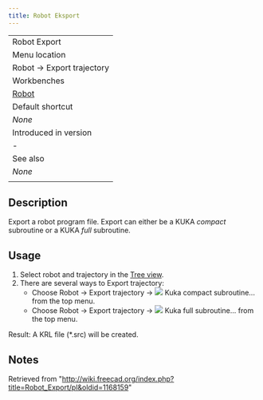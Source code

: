 ```yaml
---
title: Robot Eksport
---
```

|  |
| --- |
| Robot Export |
| Menu location |
| Robot → Export trajectory |
| Workbenches |
| [Robot](/Robot_Workbench "Robot Workbench") |
| Default shortcut |
| *None* |
| Introduced in version |
| - |
| See also |
| *None* |
|  |

## Description

Export a robot program file. Export can either be a KUKA *compact* subroutine or a KUKA *full* subroutine.

## Usage

1. Select robot and trajectory in the [Tree view](/Tree_view "Tree view").
2. There are several ways to Export trajectory:
   * Choose Robot → Export trajectory → ![](/images/Robot_Export.svg) Kuka compact subroutine... from the top menu.
   * Choose Robot → Export trajectory → ![](/images/Robot_Export.svg) Kuka full subroutine... from the top menu.

Result: A KRL file (\*.src) will be created.

## Notes

Retrieved from "<http://wiki.freecad.org/index.php?title=Robot_Export/pl&oldid=1168159>"